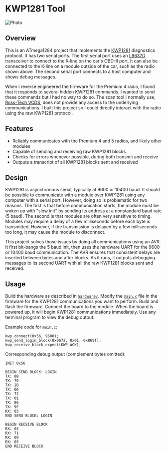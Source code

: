 # KWP1281 Tool

![Photo](https://user-images.githubusercontent.com/52712/38381999-6bfcfcd8-38bd-11e8-9d4d-7412bfac2cb3.jpg)

## Overview

This is an ATmega1284 project that implements the [KWP1281](https://translate.google.com/translate?hl=en&sl=de&tl=en&u=https%3A%2F%2Fde.wikipedia.org%2Fwiki%2FKWP1281) diagnostics protocol.  It has two serial ports.  The first serial port uses an [L9637D](https://web.archive.org/web/20180405180225/http://www.st.com/content/ccc/resource/technical/document/datasheet/4a/80/83/26/e0/78/4d/18/CD00000234.pdf/files/CD00000234.pdf/jcr:content/translations/en.CD00000234.pdf) transceiver to connect to the K-line on the car's OBD-II port.  It can also be connected to the K-line on a module outside of the car, such as the radio shown above.  The second serial port connects to a host computer and shows debug messages.

When I reverse engineered the firmware for the Premium 4 radio, I found that it responds to several hidden KWP1281 commands.  I wanted to send these commands but I had no way to do so.  The scan tool I normally use, [Ross-Tech VCDS](http://www.ross-tech.com/vag-com/), does not provide any access to the
underlying communications.  I built this project so I could directly interact with the radio using the raw KWP1281 protocol.  

## Features

 - Reliably communicates with the Premium 4 and 5 radios, and likely other modules
 - Capable of sending and receiving raw KWP1281 blocks
 - Checks for errors whenever possible, during both transmit and receive
 - Outputs a transcript of all KWP1281 blocks sent and received

## Design

KWP1281 is asynchronous serial, typically at 9600 or 10400 baud.  It should be possible to communicate with a module over KWP1281 using any computer with a serial port.  However, doing so is problematic for two reasons.  The first is that before communication starts, the module must be woken up with "slow init" by sending its address at a nonstandard baud rate (5 baud).  The second is that modules are often very sensitive to timing.  Modules may require a delay of a few milliseconds before each byte is transmitted.  However, if the transmission is delayed by a few milliseconds too long, it may cause the module to disconnect.

This project solves those issues by doing all communications using an AVR.  It first bit-bangs the 5 baud init, then uses the hardware UART for the 9600 or 10400 baud communication.  The AVR ensures that consistent delays are inserted between bytes
and after blocks.  As it runs, it outputs debugging messages to its second UART with all the raw KWP1281 blocks sent and received.

## Usage

Build the hardware as described in [`hardware/`](./hardware/).  Modify the [`main.c`](./firmware/main.c) file in the firmware for the KWP1281 communications you want to perform.  Build and flash the firmware.  Connect the board to the module.  When the board is powered up, it will begin KWP1281 communications immediately.  Use any terminal program to view the debug output.

Example code for `main.c`:
```
kwp_connect(0x56, 9600);
kwp_send_login_block(0x0672, 0x01, 0x869f);
kwp_receive_block_expect(KWP_ACK);
```

Corresponding debug output (complement bytes omitted):
```
INIT 0x56

BEGIN SEND BLOCK: LOGIN
TX: 08
TX: 70
TX: 2B
TX: 06
TX: 72
TX: 01
TX: 86
TX: 9F
RX: 03
END SEND BLOCK: LOGIN

BEGIN RECEIVE BLOCK
RX: 03
RX: 71
RX: 09
RX: 03
END RECEIVE BLOCK
```
